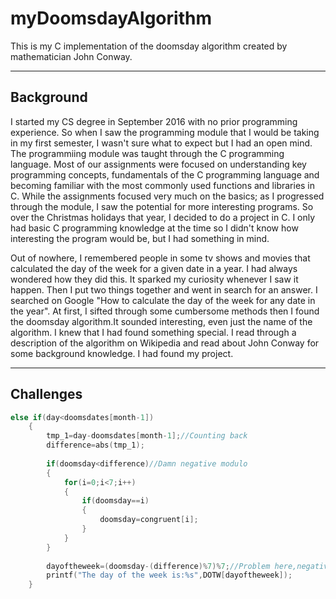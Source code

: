 # myDoomsdayAlgorithm #
This is my C implementation of the doomsday algorithm created by mathematician John Conway.

- - - - 

## Background ##
I started my CS degree in September 2016 with no prior programming experience. So when I saw the programming module that I would be taking in my first semester, I wasn't sure what to expect but I had an open mind. The programmiing module was taught through the C programming language. Most of our assignments were focused on understanding key programming concepts, fundamentals of the C programming language and becoming familiar with the most commonly used functions and libraries in C. While the assignments focused very much on the basics; as I progressed through the module, I saw the potential for more interesting programs. So over the Christmas holidays that year, I decided to do a project in C. I only had basic C programming knowledge at the time so I didn't know how interesting the program would be, but I had something in mind.

Out of nowhere, I remembered people in some tv shows and movies that calculated the day of the week for a given date in a year. I had always wondered how they did this. It sparked my curiosity whenever I saw it happen. Then I put two things together and went in search for an answer. I searched on Google "How to calculate the day of the week for any date in the year". At first, I sifted through some cumbersome methods then I found the doomsday algorithm.It sounded interesting, even just the name of the algorithm. I knew that I had found something special. I read through a description of the algorithm on Wikipedia and read about John Conway for some background knowledge. I had found my project. 

- - - -

## Challenges ##
```C
else if(day<doomsdates[month-1])
	{
		tmp_1=day-doomsdates[month-1];//Counting back
		difference=abs(tmp_1);
		
		if(doomsday<difference)//Damn negative modulo
		{
			for(i=0;i<7;i++)
			{
				if(doomsday==i)
				{
					doomsday=congruent[i];
				}
			}
		}
		
		dayoftheweek=(doomsday-(difference)%7)%7;//Problem here,negative modulo if difference>doomsday
		printf("The day of the week is:%s",DOTW[dayoftheweek]);
	}
```
